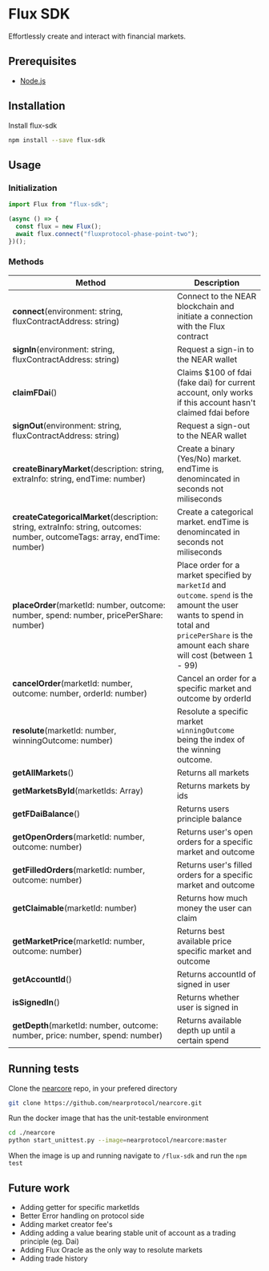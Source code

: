 # Flux SDK
Effortlessly create and interact with financial markets.

## Prerequisites
* [Node.js](https://nodejs.org/en/)

## Installation
Install flux-sdk
```bash
npm install --save flux-sdk
```

## Usage

### Initialization

```js
import Flux from "flux-sdk";

(async () => {
  const flux = new Flux();
  await flux.connect("fluxprotocol-phase-point-two");
})();
```

### Methods

| Method        | Description           |
| ------------- |-------------|
| **connect**(environment: string, fluxContractAddress: string)      | Connect to the NEAR blockchain and initiate a connection with the Flux contract  |
| **signIn**(environment: string, fluxContractAddress: string)      | Request a sign-in to the NEAR wallet  |
| **claimFDai**()      | Claims $100 of fdai (fake dai) for current account, only works if this account hasn't claimed fdai before  |
| **signOut**(environment: string, fluxContractAddress: string)      | Request a sign-out to the NEAR wallet  |
| **createBinaryMarket**(description: string, extraInfo: string, endTime: number)      | Create a binary (Yes/No) market. endTime is denomincated in seconds not miliseconds |
| **createCategoricalMarket**(description: string,  extraInfo: string, outcomes: number, outcomeTags: array<string>, endTime: number)      | Create a categorical market. endTime is denomincated in seconds not miliseconds   |
| **placeOrder**(marketId: number, outcome: number, spend: number, pricePerShare: number)       | Place order for a market specified by `marketId` and `outcome`. `spend` is the amount the user wants to spend in total and `pricePerShare` is the amount each share will cost (between 1 - 99)    |
| **cancelOrder**(marketId: number, outcome: number, orderId: number)       | Cancel an order for a specific market and outcome by orderId    |
| **resolute**(marketId: number, winningOutcome: number)       | Resolute a specific market `winningOutcome` being the index of the winning outcome.     |
| **getAllMarkets**()       | Returns all markets     |
| **getMarketsById**(marketIds: Array<number>)       | Returns markets by ids  |
| **getFDaiBalance**()       | Returns users principle balance     |
| **getOpenOrders**(marketId: number, outcome: number)       | Returns user's open orders for a specific market and outcome     |
| **getFilledOrders**(marketId: number, outcome: number)       | Returns user's filled orders for a specific market and outcome     |
| **getClaimable**(marketId: number)       | Returns how much money the user can claim     |
| **getMarketPrice**(marketId: number, outcome: number)       | Returns best available price specific market and outcome    |
| **getAccountId**()       | Returns accountId of signed in user    |
| **isSignedIn**()       | Returns whether user is signed in    |
| **getDepth**(marketId: number, outcome: number, price: number, spend: number)       | Returns available depth up until a certain spend   |

## Running tests

Clone the [nearcore](https://nodejs.org/en/) repo, in your prefered directory
```bash
git clone https://github.com/nearprotocol/nearcore.git
```

Run the docker image that has the unit-testable environment
```bash
cd ./nearcore
python start_unittest.py --image=nearprotocol/nearcore:master
```

When the image is up and running navigate to `/flux-sdk` and run the `npm test`


## Future work

* Adding getter for specific marketIds
* Better Error handling on protocol side
* Adding market creator fee's
* Adding adding a value bearing stable unit of account as a trading principle (eg. Dai)
* Adding Flux Oracle as the only way to resolute markets
* Adding trade history
